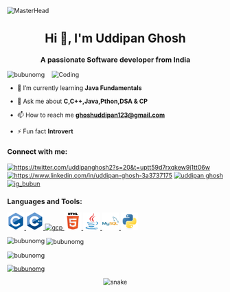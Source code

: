 ![MasterHead](https://media0.giphy.com/headers/dhunten/0DvIY8fAjBSg.gif)
<h1 align="center">Hi 👋, I'm Uddipan Ghosh</h1>
<h3 align="center">A passionate Software developer from India</h3>
<img align="right" alt="Coding" width="400" src="https://media-exp1.licdn.com/dms/image/C4E12AQHhfpP2slLoXw/article-cover_image-shrink_600_2000/0/1578791251071?e=2147483647&v=beta&t=z0mDGgtn6FZAR_FAWN0lu2QP80ugvAfOnWcJ3acz7Rk">


<p align="left"> <img src="https://komarev.com/ghpvc/?username=bubunomg&label=Profile%20views&color=0e75b6&style=flat" alt="bubunomg" /> </p>

- 🌱 I’m currently learning **Java Fundamentals**

- 💬 Ask me about **C,C++,Java,Pthon,DSA & CP**

- 📫 How to reach me **ghoshuddipan123@gmail.com**

- ⚡ Fun fact **Introvert**

<h3 align="left">Connect with me:</h3>
<p align="left">
<a href="https://twitter.com/https://twitter.com/uddipanghosh2?s=20&t=uptt59d7rxqkew9j1tt06w" target="blank"><img align="center" src="https://raw.githubusercontent.com/rahuldkjain/github-profile-readme-generator/master/src/images/icons/Social/twitter.svg" alt="https://twitter.com/uddipanghosh2?s=20&t=uptt59d7rxqkew9j1tt06w" height="30" width="40" /></a>
<a href="https://linkedin.com/in/https://www.linkedin.com/in/uddipan-ghosh-3a3737175" target="blank"><img align="center" src="https://raw.githubusercontent.com/rahuldkjain/github-profile-readme-generator/master/src/images/icons/Social/linked-in-alt.svg" alt="https://www.linkedin.com/in/uddipan-ghosh-3a3737175" height="30" width="40" /></a>
<a href="https://fb.com/uddipan ghosh" target="blank"><img align="center" src="https://raw.githubusercontent.com/rahuldkjain/github-profile-readme-generator/master/src/images/icons/Social/facebook.svg" alt="uddipan ghosh" height="30" width="40" /></a>
<a href="https://instagram.com/ig_bubun" target="blank"><img align="center" src="https://raw.githubusercontent.com/rahuldkjain/github-profile-readme-generator/master/src/images/icons/Social/instagram.svg" alt="ig_bubun" height="30" width="40" /></a>
</p>

<h3 align="left">Languages and Tools:</h3>
<p align="left"> <a href="https://www.cprogramming.com/" target="_blank" rel="noreferrer"> <img src="https://raw.githubusercontent.com/devicons/devicon/master/icons/c/c-original.svg" alt="c" width="40" height="40"/> </a> <a href="https://www.w3schools.com/cpp/" target="_blank" rel="noreferrer"> <img src="https://raw.githubusercontent.com/devicons/devicon/master/icons/cplusplus/cplusplus-original.svg" alt="cplusplus" width="40" height="40"/> </a> <a href="https://cloud.google.com" target="_blank" rel="noreferrer"> <img src="https://www.vectorlogo.zone/logos/google_cloud/google_cloud-icon.svg" alt="gcp" width="40" height="40"/> </a> <a href="https://www.w3.org/html/" target="_blank" rel="noreferrer"> <img src="https://raw.githubusercontent.com/devicons/devicon/master/icons/html5/html5-original-wordmark.svg" alt="html5" width="40" height="40"/> </a> <a href="https://www.java.com" target="_blank" rel="noreferrer"> <img src="https://raw.githubusercontent.com/devicons/devicon/master/icons/java/java-original.svg" alt="java" width="40" height="40"/> </a> <a href="https://www.mysql.com/" target="_blank" rel="noreferrer"> <img src="https://raw.githubusercontent.com/devicons/devicon/master/icons/mysql/mysql-original-wordmark.svg" alt="mysql" width="40" height="40"/> </a> <a href="https://www.python.org" target="_blank" rel="noreferrer"> <img src="https://raw.githubusercontent.com/devicons/devicon/master/icons/python/python-original.svg" alt="python" width="40" height="40"/> </a> </p>

<p><img align="left" src="https://github-readme-stats.vercel.app/api/top-langs?username=bubunomg&show_icons=true&locale=en&layout=compact" alt="bubunomg" /></p>

<p>&nbsp;<img align="center" src="https://github-readme-stats.vercel.app/api?username=bubunomg&show_icons=true&locale=en" alt="bubunomg" /></p>

<p><img align="center" src="https://github-readme-streak-stats.herokuapp.com/?user=bubunomg&" alt="bubunomg" /></p>

<p align="left"> <a href="https://github.com/ryo-ma/github-profile-trophy"><img src="https://github-profile-trophy.vercel.app/?username=bubunomg" alt="bubunomg" /></a> </p>
<p align="center">
  <img src="https://github.com/ishikkkkaaaa/ishikkkkaaaa/raw/output/github-contribution-grid-snake.svg" alt="snake"></center>
</p>

